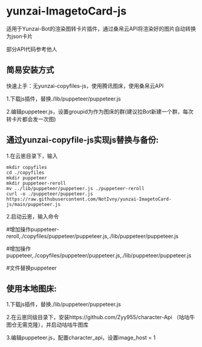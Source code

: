 # yunzai-ImagetoCard-js
适用于Yunzai-Bot的渲染图转卡片插件，通过桑帛云API将渲染好的图片自动转换为json卡片

部分API代码参考他人
## **简易安装方式**
快速上手：无yunzai-copyfiles-js，使用腾讯图床，使用桑帛云API

1.下载js插件，替换./lib/puppeteer/puppeteer.js

2.编辑puppeteer.js，设置groupid为作为图床的群(建议拉Bot新建一个群，每次转卡片都会发一次图)

## 通过yunzai-copyfile-js实现js替换与备份:
1.在云崽目录下，输入
```
mkdir copyfiles
cd ./copyfiles
mkdir puppeteer
mkdir puppeteer-reroll
mv ../lib/puppeteer/puppeteer.js ./puppeteer-reroll
curl -o ./puppeteer/puppeteer.js https://raw.githubusercontent.com/NotIvny/yunzai-ImagetoCard-js/main/puppeteer.js
```
2.启动云崽，输入命令

#增加操作puppeteer-reroll,./copyfiles/puppeteer/puppeteer.js,./lib/puppeteer/puppeteer.js

#增加操作puppeteer,./copyfiles/puppeteer/puppeteer.js,./lib/puppeteer/puppeteer.js

#文件替换puppeteer

## 使用本地图床:
1.下载js插件，替换./lib/puppeteer/puppeteer.js

2.在云崽同级目录下，安装https://github.com/Zyy955/character-Api （咕咕牛图仓无需克隆），并启动咕咕牛图库

3.编辑puppeteer.js，配置character_api，设置image_host = 1
